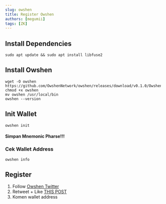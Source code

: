 ```yaml
---
slug: owshen
title: Register Owshen
authors: [megumii]
tags: [ZK]
---
```


## Install Dependencies

```
sudo apt update && sudo apt install libfuse2
```

## Install Owshen

```
wget -O owshen https://github.com/OwshenNetwork/owshen/releases/download/v0.1.0/Owshen_v0.1.0_x86_64.AppImage; chmod +x owshen
mv owshen /usr/local/bin 
owshen --version
```

## Init Wallet

```
owshen init
```

#### Simpan Mnemonic Pharse!!!

### Cek Wallet Address

```
owshen info
```

## Register

1. Follow [Owshen Twitter](https://x.com/OwshenNetwork)
2. Retweet + Like [THIS POST](https://x.com/OwshenNetwork/status/1739258666199449979)
3. Komen wallet address